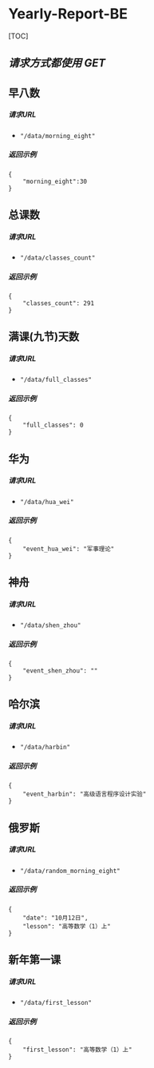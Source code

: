 # Yearly-Report-BE

[TOC]

## *请求方式都使用 GET*

  

## 早八数

##### 请求URL

- ` "/data/morning_eight" `
  

##### 返回示例

  

```
{
    "morning_eight":30
}

```

## 总课数

##### 请求URL

- ` "/data/classes_count" `
  

##### 返回示例

  

```
{
    "classes_count": 291
}

```

## 满课(九节)天数

##### 请求URL

- ` "/data/full_classes" `
  

##### 返回示例

  

```
{
    "full_classes": 0
}
```

## 华为

##### 请求URL

- ` "/data/hua_wei" `
  

##### 返回示例

  

```
{
    "event_hua_wei": "军事理论"
}
```

## 神舟

##### 请求URL

- ` "/data/shen_zhou" `
  

##### 返回示例

  

```
{
    "event_shen_zhou": ""
}
```

## 哈尔滨

##### 请求URL

- ` "/data/harbin" `
  

##### 返回示例

  

```
{
    "event_harbin": "高级语言程序设计实验"
}
```

## 俄罗斯

##### 请求URL

- ` "/data/random_morning_eight" `
  

##### 返回示例

  

```
{
    "date": "10月12日",
    "lesson": "高等数学（1）上"
}

```


## 新年第一课

##### 请求URL

- ` "/data/first_lesson" `
  

##### 返回示例

  

```
{
    "first_lesson": "高等数学（1）上"
}

```
